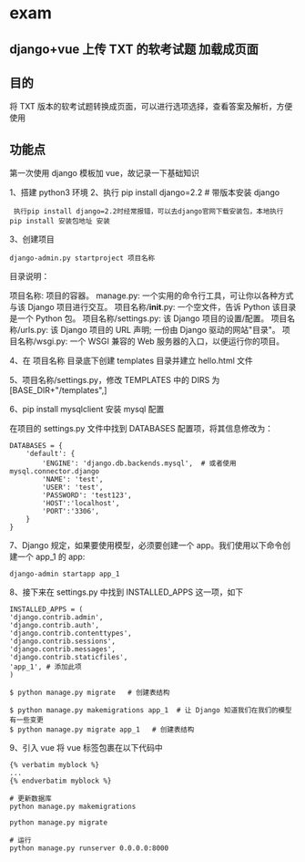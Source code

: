 # exam

## django+vue 上传 TXT 的软考试题 加载成页面

## 目的

将 TXT 版本的软考试题转换成页面，可以进行选项选择，查看答案及解析，方便使用

## 功能点

第一次使用 django 模板加 vue，故记录一下基础知识

1、搭建 python3 环境
2、执行 pip install django=2.2 # 带版本安装 django

```
 执行pip install django=2.2时经常报错，可以去django官网下载安装包，本地执行 pip install 安装包地址 安装
```

3、创建项目

```
django-admin.py startproject 项目名称

```

目录说明：

项目名称: 项目的容器。
manage.py: 一个实用的命令行工具，可让你以各种方式与该 Django 项目进行交互。
项目名称/**init**.py: 一个空文件，告诉 Python 该目录是一个 Python 包。
项目名称/settings.py: 该 Django 项目的设置/配置。
项目名称/urls.py: 该 Django 项目的 URL 声明; 一份由 Django 驱动的网站"目录"。
项目名称/wsgi.py: 一个 WSGI 兼容的 Web 服务器的入口，以便运行你的项目。

4、在 项目名称 目录底下创建 templates 目录并建立 hello.html 文件

5、项目名称/settings.py，修改 TEMPLATES 中的 DIRS 为 [BASE_DIR+"/templates",]

6、pip install mysqlclient 安装 mysql 配置

在项目的 settings.py 文件中找到 DATABASES 配置项，将其信息修改为：

```
DATABASES = {
    'default': {
        'ENGINE': 'django.db.backends.mysql',  # 或者使用 mysql.connector.django
        'NAME': 'test',
        'USER': 'test',
        'PASSWORD': 'test123',
        'HOST':'localhost',
        'PORT':'3306',
    }
}
```

7、Django 规定，如果要使用模型，必须要创建一个 app。我们使用以下命令创建一个 app_1 的 app:

```
django-admin startapp app_1
```

8、接下来在 settings.py 中找到 INSTALLED_APPS 这一项，如下

```
INSTALLED_APPS = (
'django.contrib.admin',
'django.contrib.auth',
'django.contrib.contenttypes',
'django.contrib.sessions',
'django.contrib.messages',
'django.contrib.staticfiles',
'app_1', # 添加此项
)

$ python manage.py migrate   # 创建表结构

$ python manage.py makemigrations app_1  # 让 Django 知道我们在我们的模型有一些变更
$ python manage.py migrate app_1   # 创建表结构
```

9、引入 vue 将 vue 标签包裹在以下代码中

 <!--vue 绑定和Django的jinja2模板系统使用的标签是一样的，为了区分我们需要用verbatim将vue的标签包围起来-->

    {% verbatim myblock %}
    ...
    {% endverbatim myblock %}

```
# 更新数据库
python manage.py makemigrations

python manage.py migrate

# 运行
python manage.py runserver 0.0.0.0:8000

```
